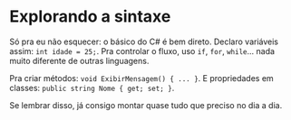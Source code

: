 # Explorando a sintaxe

Só pra eu não esquecer: o básico do C# é bem direto. Declaro variáveis assim: `int idade = 25;`. Pra controlar o fluxo, uso `if`, `for`, `while`... nada muito diferente de outras linguagens.

Pra criar métodos: `void ExibirMensagem() { ... }`. E propriedades em classes: `public string Nome { get; set; }`.

Se lembrar disso, já consigo montar quase tudo que preciso no dia a dia.
